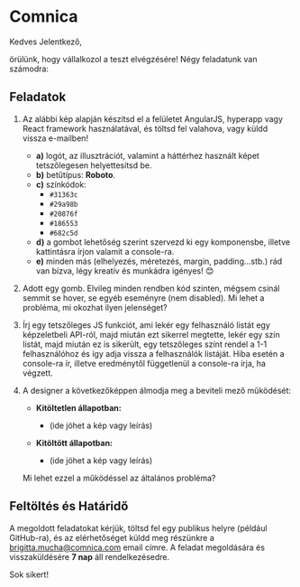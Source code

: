 # Comnica

Kedves Jelentkező,

örülünk, hogy vállalkozol a teszt elvégzésére! Négy feladatunk van számodra:

## Feladatok

1. Az alábbi kép alapján készítsd el a felületet AngularJS, hyperapp vagy React framework használatával, és töltsd fel valahova, vagy küldd vissza e-mailben!
   - **a)** logót, az illusztrációt, valamint a háttérhez használt képet tetszőlegesen helyettesítsd be.
   - **b)** betűtípus: **Roboto**.
   - **c)** színkódok:
     - `#31363c`
     - `#29a98b`
     - `#20876f`
     - `#186553`
     - `#682c5d`
   - **d)** a gombot lehetőség szerint szervezd ki egy komponensbe, illetve kattintásra írjon valamit a console-ra.
   - **e)** minden más (elhelyezés, méretezés, margin, padding…stb.) rád van bízva, légy kreatív és munkádra igényes! 😊

2. Adott egy gomb. Elvileg minden rendben kód szinten, mégsem csinál semmit se hover, se egyéb eseményre (nem disabled). Mi lehet a probléma, mi okozhat ilyen jelenséget?

3. Írj egy tetszőleges JS funkciót, ami lekér egy felhasználó listát egy képzeletbeli API-ról, majd miután ezt sikerrel megtette, lekér egy szín listát, majd miután ez is sikerült, egy tetszőleges színt rendel a 1-1 felhasználóhoz és így adja vissza a felhasználók listáját. Hiba esetén a console-ra ír, illetve eredménytől függetlenül a console-ra írja, ha végzett.

4. A designer a következőképpen álmodja meg a beviteli mező működését:

   - **Kitöltetlen állapotban:**
     - (ide jöhet a kép vagy leírás)

   - **Kitöltött állapotban:**
     - (ide jöhet a kép vagy leírás)

   Mi lehet ezzel a működéssel az általános probléma?

## Feltöltés és Határidő

A megoldott feladatokat kérjük, töltsd fel egy publikus helyre (például GitHub-ra), és az elérhetőséget küldd meg részünkre a brigitta.mucha@comnica.com email címre. A feladat megoldására és visszaküldésére **7 nap** áll rendelkezésedre.

Sok sikert!

